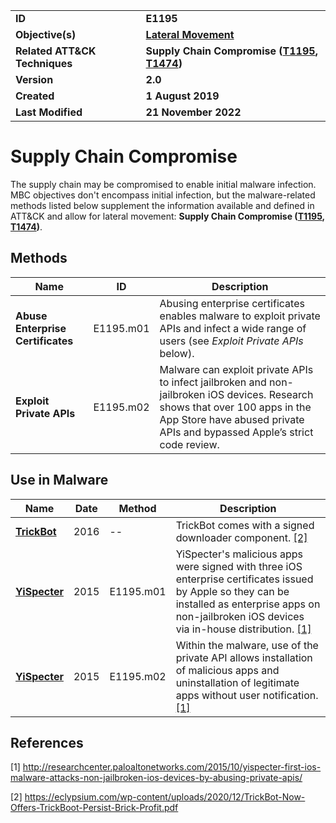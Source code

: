 <table>
<tr>
<td><b>ID</b></td>
<td><b>E1195</b></td>
</tr>
<tr>
<td><b>Objective(s)</b></td>
<td><b><a href="../lateral-movement">Lateral Movement</a></b></td>
</tr>
<tr>
<td><b>Related ATT&CK Techniques</b></td>
<td><b>Supply Chain Compromise (<a href="https://attack.mitre.org/techniques/T1195/">T1195</a>, <a href="https://attack.mitre.org/techniques/T1474/">T1474</a>)</b></td>
</tr>
<tr>
<td><b>Version</b></td>
<td><b>2.0</b></td>
</tr>
<tr>
<td><b>Created</b></td>
<td><b>1 August 2019</b></td>
</tr>
<tr>
<td><b>Last Modified</b></td>
<td><b>21 November 2022</b></td>
</tr>
</table>


# Supply Chain Compromise

The supply chain may be compromised to enable initial malware infection. MBC objectives don't encompass initial infection, but the malware-related methods listed below supplement the information available and defined in ATT&CK and allow for lateral movement: **Supply Chain Compromise ([T1195](https://attack.mitre.org/techniques/T1195/), [T1474](https://attack.mitre.org/techniques/T1474/))**.  

## Methods

|Name|ID|Description|
|---|---|---|
|**Abuse Enterprise Certificates**|E1195.m01|Abusing enterprise certificates enables malware to exploit private APIs and infect a wide range of users (see *Exploit Private APIs* below).|
|**Exploit Private APIs**|E1195.m02|Malware can exploit private APIs to infect jailbroken and non-jailbroken iOS devices. Research shows that over 100 apps in the App Store have abused private APIs and bypassed Apple’s strict code review.|

## Use in Malware

|Name|Date|Method|Description|
|---|---|---|---|
|[**TrickBot**](../xample-malware/trickbot.md)|2016|--|TrickBot comes with a signed downloader component. [[2]](#2)|
|[**YiSpecter**](../xample-malware/yispecter.md)|2015|E1195.m01|YiSpecter's malicious apps were signed with three iOS enterprise certificates issued by Apple so they can be installed as enterprise apps on non-jailbroken iOS devices via in-house distribution. [[1]](#1)|
|[**YiSpecter**](../xample-malware/yispecter.md)|2015|E1195.m02|Within the malware, use of the private API allows installation of malicious apps and uninstallation of legitimate apps without user notification. [[1]](#1)|


## References

<a name="1">[1]</a> http://researchcenter.paloaltonetworks.com/2015/10/yispecter-first-ios-malware-attacks-non-jailbroken-ios-devices-by-abusing-private-apis/

<a name="2">[2]</a> https://eclypsium.com/wp-content/uploads/2020/12/TrickBot-Now-Offers-TrickBoot-Persist-Brick-Profit.pdf

